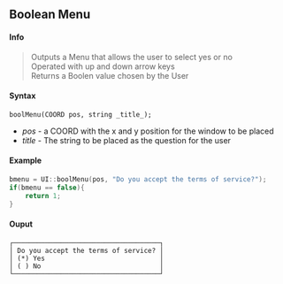 ## Boolean Menu <!-- {docsify-ignore} -->
 
#### Info
> Outputs a Menu that allows the user to select yes or no <br>
> Operated with up and down arrow keys <br>
> Returns a Boolen value chosen by the User
#### Syntax
`boolMenu(COORD pos, string _title_);`

* *pos* - a COORD with the x and y position for the window to be placed
* *title* - The string to be placed as the question for the user

#### Example
```C++
bmenu = UI::boolMenu(pos, "Do you accept the terms of service?");
if(bmenu == false){
    return 1;
}
```
#### Ouput
```
┌─────────────────────────────────────┐
│ Do you accept the terms of service? │
│ (*) Yes                             │
│ ( ) No                              │
└─────────────────────────────────────┘
```